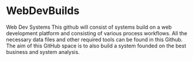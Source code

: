 # WebDevBuilds
Web Dev Systems
This github will consist of systems build on a web development platform and consisting of various process workflows. 
All the necessary data files and other required tools can be found in this Github. 
The aim of this GitHub space is to also build a system founded on the best business and system analysis. 
